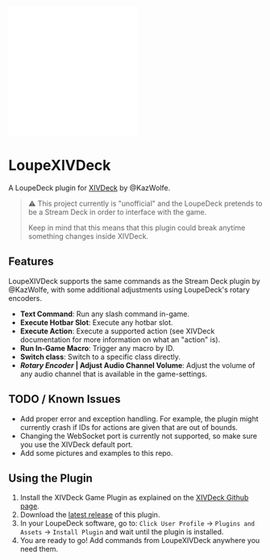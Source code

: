 ![LoupeFFXIVDeckIcon](LoupeXIVDeck/Resources/Icons/icon_256.png)

# LoupeXIVDeck

A LoupeDeck plugin for [XIVDeck](https://github.com/KazWolfe/XIVDeck/blob/main/README.md) by @KazWolfe.

> ⚠️ This project currently is "unofficial" and the LoupeDeck pretends to be a Stream Deck in order to interface with the game.
> 
> Keep in mind that this means that this plugin could break anytime something changes inside XIVDeck.

## Features

LoupeXIVDeck supports the same commands as the Stream Deck plugin by @KazWolfe, with some additional adjustments using LoupeDeck's rotary encoders.

* __Text Command__: Run any slash command in-game. 
* __Execute Hotbar Slot__: Execute any hotbar slot.
* __Execute Action__: Execute a supported action (see XIVDeck documentation for more information on what an "action" is).
* __Run In-Game Macro__: Trigger any macro by ID.
* __Switch class__: Switch to a specific class directly.
* __*Rotary Encoder* | Adjust Audio Channel Volume__: Adjust the volume of any audio channel that is available in the game-settings.

## TODO / Known Issues

* Add proper error and exception handling. For example, the plugin might currently crash if IDs for actions are given that are out of bounds.
* Changing the WebSocket port is currently not supported, so make sure you use the XIVDeck default port. 
* Add some pictures and examples to this repo.

## Using the Plugin

1. Install the XIVDeck Game Plugin as explained on the [XIVDeck Github page](https://github.com/KazWolfe/XIVDeck/blob/main/README.md#installing-the-plugin).
2. Download the [latest release](https://github.com/bendobos/LoupeXIVDeck/releases) of this plugin.
3. In your LoupeDeck software, go to: `Click User Profile` -> `Plugins and Assets` -> `Install Plugin` and wait until the plugin is installed.
4. You are ready to go! Add commands from LoupeXIVDeck anywhere you need them.

